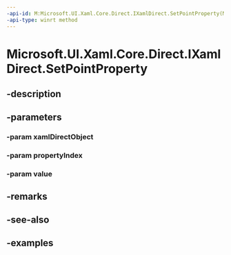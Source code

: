 ```yaml
---
-api-id: M:Microsoft.UI.Xaml.Core.Direct.IXamlDirect.SetPointProperty(Microsoft.UI.Xaml.Core.Direct.XamlDirectObject,Microsoft.UI.Xaml.Core.Direct.XamlPropertyIndex,Windows.Foundation.Point)
-api-type: winrt method
---
```


<!-- Method syntax.
public void IXamlDirect.SetPointProperty(XamlDirectObject xamlDirectObject, XamlPropertyIndex propertyIndex, Point value)
-->

# Microsoft.UI.Xaml.Core.Direct.IXamlDirect.SetPointProperty

## -description

## -parameters
### -param xamlDirectObject

### -param propertyIndex

### -param value

## -remarks

## -see-also

## -examples

